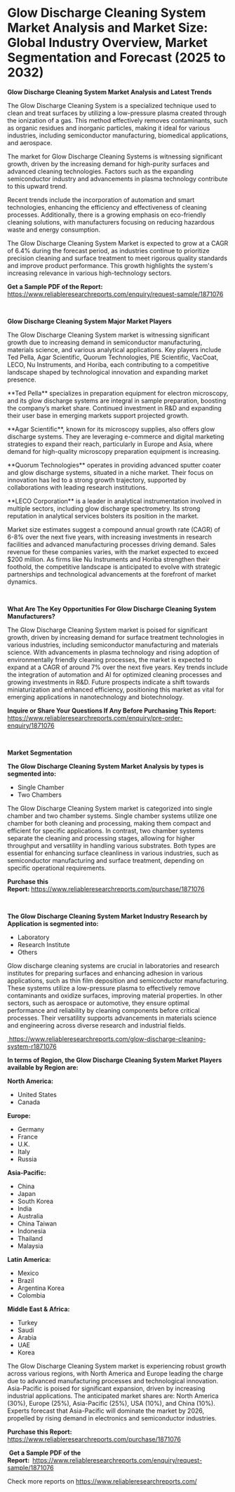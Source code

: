 <p><h1>Glow Discharge Cleaning System Market Analysis and Market Size: Global Industry Overview, Market Segmentation and Forecast (2025 to 2032)</h1></p><p><strong>Glow Discharge Cleaning System Market Analysis and Latest Trends</strong></p>
<p><p>The Glow Discharge Cleaning System is a specialized technique used to clean and treat surfaces by utilizing a low-pressure plasma created through the ionization of a gas. This method effectively removes contaminants, such as organic residues and inorganic particles, making it ideal for various industries, including semiconductor manufacturing, biomedical applications, and aerospace. </p><p>The market for Glow Discharge Cleaning Systems is witnessing significant growth, driven by the increasing demand for high-purity surfaces and advanced cleaning technologies. Factors such as the expanding semiconductor industry and advancements in plasma technology contribute to this upward trend. </p><p>Recent trends include the incorporation of automation and smart technologies, enhancing the efficiency and effectiveness of cleaning processes. Additionally, there is a growing emphasis on eco-friendly cleaning solutions, with manufacturers focusing on reducing hazardous waste and energy consumption. </p><p>The Glow Discharge Cleaning System Market is expected to grow at a CAGR of 6.4% during the forecast period, as industries continue to prioritize precision cleaning and surface treatment to meet rigorous quality standards and improve product performance. This growth highlights the system's increasing relevance in various high-technology sectors.</p></p>
<p><strong>Get a Sample PDF of the Report:&nbsp;</strong> <a href="https://www.reliableresearchreports.com/enquiry/request-sample/1871076?utm_campaign=2317&utm_medium=2&utm_source=Github&utm_content=ia&utm_term=28022025&utm_id=glow-discharge-cleaning-system">https://www.reliableresearchreports.com/enquiry/request-sample/1871076</a></p>
<p>&nbsp;</p>
<p><strong>Glow Discharge Cleaning System Major Market Players</strong></p>
<p><p>The Glow Discharge Cleaning System market is witnessing significant growth due to increasing demand in semiconductor manufacturing, materials science, and various analytical applications. Key players include Ted Pella, Agar Scientific, Quorum Technologies, PIE Scientific, VacCoat, LECO, Nu Instruments, and Horiba, each contributing to a competitive landscape shaped by technological innovation and expanding market presence.</p><p>**Ted Pella** specializes in preparation equipment for electron microscopy, and its glow discharge systems are integral in sample preparation, boosting the company’s market share. Continued investment in R&D and expanding their user base in emerging markets support projected growth.</p><p>**Agar Scientific**, known for its microscopy supplies, also offers glow discharge systems. They are leveraging e-commerce and digital marketing strategies to expand their reach, particularly in Europe and Asia, where demand for high-quality microscopy preparation equipment is increasing.</p><p>**Quorum Technologies** operates in providing advanced sputter coater and glow discharge systems, situated in a niche market. Their focus on innovation has led to a strong growth trajectory, supported by collaborations with leading research institutions.</p><p>**LECO Corporation** is a leader in analytical instrumentation involved in multiple sectors, including glow discharge spectrometry. Its strong reputation in analytical services bolsters its position in the market.</p><p>Market size estimates suggest a compound annual growth rate (CAGR) of 6-8% over the next five years, with increasing investments in research facilities and advanced manufacturing processes driving demand. Sales revenue for these companies varies, with the market expected to exceed $200 million. As firms like Nu Instruments and Horiba strengthen their foothold, the competitive landscape is anticipated to evolve with strategic partnerships and technological advancements at the forefront of market dynamics.</p></p>
<p>&nbsp;</p>
<p><strong>What Are The Key Opportunities For Glow Discharge Cleaning System Manufacturers?</strong></p>
<p><p>The Glow Discharge Cleaning System market is poised for significant growth, driven by increasing demand for surface treatment technologies in various industries, including semiconductor manufacturing and materials science. With advancements in plasma technology and rising adoption of environmentally friendly cleaning processes, the market is expected to expand at a CAGR of around 7% over the next five years. Key trends include the integration of automation and AI for optimized cleaning processes and growing investments in R&D. Future prospects indicate a shift towards miniaturization and enhanced efficiency, positioning this market as vital for emerging applications in nanotechnology and biotechnology.</p></p>
<p><strong>Inquire or Share Your Questions If Any Before Purchasing This Report:</strong> <a href="https://www.reliableresearchreports.com/enquiry/pre-order-enquiry/1871076?utm_campaign=2317&utm_medium=2&utm_source=Github&utm_content=ia&utm_term=28022025&utm_id=glow-discharge-cleaning-system">https://www.reliableresearchreports.com/enquiry/pre-order-enquiry/1871076</a></p>
<p>&nbsp;</p>
<p><strong>Market Segmentation</strong></p>
<p><strong>The Glow Discharge Cleaning System Market Analysis by types is segmented into:</strong></p>
<p><ul><li>Single Chamber</li><li>Two Chambers</li></ul></p>
<p><p>The Glow Discharge Cleaning System market is categorized into single chamber and two chamber systems. Single chamber systems utilize one chamber for both cleaning and processing, making them compact and efficient for specific applications. In contrast, two chamber systems separate the cleaning and processing stages, allowing for higher throughput and versatility in handling various substrates. Both types are essential for enhancing surface cleanliness in various industries, such as semiconductor manufacturing and surface treatment, depending on specific operational requirements.</p></p>
<p><strong>Purchase this Report:&nbsp;</strong><a href="https://www.reliableresearchreports.com/purchase/1871076?utm_campaign=2317&utm_medium=2&utm_source=Github&utm_content=ia&utm_term=28022025&utm_id=glow-discharge-cleaning-system">https://www.reliableresearchreports.com/purchase/1871076</a></p>
<p>&nbsp;</p>
<p><strong>The Glow Discharge Cleaning System Market Industry Research by Application is segmented into:</strong></p>
<p><ul><li>Laboratory</li><li>Research Institute</li><li>Others</li></ul></p>
<p><p>Glow discharge cleaning systems are crucial in laboratories and research institutes for preparing surfaces and enhancing adhesion in various applications, such as thin film deposition and semiconductor manufacturing. These systems utilize a low-pressure plasma to effectively remove contaminants and oxidize surfaces, improving material properties. In other sectors, such as aerospace or automotive, they ensure optimal performance and reliability by cleaning components before critical processes. Their versatility supports advancements in materials science and engineering across diverse research and industrial fields.</p></p>
<p><a href="https://www.reliableresearchreports.com/glow-discharge-cleaning-system-r1871076?utm_campaign=2317&utm_medium=2&utm_source=Github&utm_content=ia&utm_term=28022025&utm_id=glow-discharge-cleaning-system">&nbsp;https://www.reliableresearchreports.com/glow-discharge-cleaning-system-r1871076</a></p>
<p><strong>In terms of Region, the Glow Discharge Cleaning System Market Players available by Region are:</strong></p>
<p>
    <p> <strong> North America: </strong>
        <ul>
            <li>United States</li>
            <li>Canada</li>
        </ul>
        </p> 
    <p> <strong> Europe: </strong>
        <ul>
            <li>Germany</li>
            <li>France</li>
            <li>U.K.</li>
            <li>Italy</li>
            <li>Russia</li>
        </ul>
        </p> 
    <p> <strong> Asia-Pacific: </strong>
        <ul>
            <li>China</li>
            <li>Japan</li>
            <li>South Korea</li>
            <li>India</li>
            <li>Australia</li>
            <li>China Taiwan</li>
            <li>Indonesia</li>
            <li>Thailand</li>
            <li>Malaysia</li>
        </ul>
        </p> 
    <p> <strong> Latin America: </strong>
        <ul>
            <li>Mexico</li>
            <li>Brazil</li>
            <li>Argentina Korea</li>
            <li>Colombia</li>
        </ul>
        </p> 
    <p> <strong> Middle East & Africa: </strong>
        <ul>
            <li>Turkey</li>
            <li>Saudi</li>
            <li>Arabia</li>
            <li>UAE</li>
            <li>Korea</li>
        </ul>
    </p>
    </p>
<p><p>The Glow Discharge Cleaning System market is experiencing robust growth across various regions, with North America and Europe leading the charge due to advanced manufacturing processes and technological innovation. Asia-Pacific is poised for significant expansion, driven by increasing industrial applications. The anticipated market shares are: North America (30%), Europe (25%), Asia-Pacific (25%), USA (10%), and China (10%). Experts forecast that Asia-Pacific will dominate the market by 2026, propelled by rising demand in electronics and semiconductor industries.</p></p>
<p><strong>Purchase this Report: </strong><a href="https://www.reliableresearchreports.com/purchase/1871076?utm_campaign=2317&utm_medium=2&utm_source=Github&utm_content=ia&utm_term=28022025&utm_id=glow-discharge-cleaning-system">https://www.reliableresearchreports.com/purchase/1871076</a></p>
<p>&nbsp;<strong>Get a Sample PDF of the Report:&nbsp;&nbsp;</strong><a href="https://www.reliableresearchreports.com/enquiry/request-sample/1871076?utm_campaign=2317&utm_medium=2&utm_source=Github&utm_content=ia&utm_term=28022025&utm_id=glow-discharge-cleaning-system">https://www.reliableresearchreports.com/enquiry/request-sample/1871076</a></p>
<p><strong></strong></p>
<p>Check more reports on <a href="https://www.reliableresearchreports.com/?utm_campaign=2317&utm_medium=2&utm_source=Github&utm_content=ia&utm_term=28022025&utm_id=glow-discharge-cleaning-system">https://www.reliableresearchreports.com/</a></p>